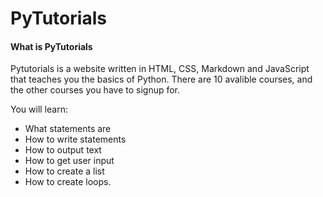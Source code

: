 # PyTutorials

<h4>What is PyTutorials</h4>

Pytutorials is a website written in HTML, CSS, Markdown and JavaScript that teaches you the basics of Python.
There are 10 avalible courses, and the other courses you have to signup for.

You will learn:
* What statements are
* How to write statements
* How to output text
* How to get user input
* How to create a list
* How to create loops.
